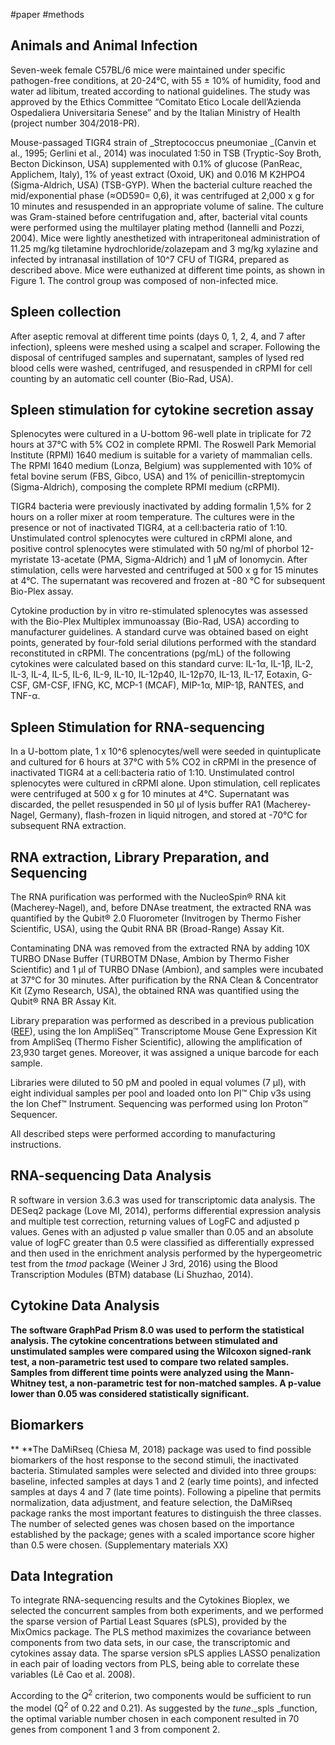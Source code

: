 #paper #methods

## Animals and Animal Infection

Seven-week female C57BL/6 mice were maintained under specific pathogen-free conditions, at 20-24°C, with 55 ± 10% of humidity, food and water ad libitum, treated according to national guidelines. The study was approved by the Ethics Committee “Comitato Etico Locale dell’Azienda Ospedaliera Universitaria Senese” and by the Italian Ministry of Health (project number 304/2018-PR).

Mouse-passaged TIGR4 strain of _Streptococcus pneumoniae _(Canvin et al., 1995; Gerlini et al., 2014) was inoculated 1:50 in TSB (Tryptic-Soy Broth, Becton Dickinson, USA) supplemented with 0.1% of glucose (PanReac, Applichem, Italy), 1% of yeast extract (Oxoid, UK) and 0.016 M K2HPO4 (Sigma-Aldrich, USA) (TSB-GYP). When the bacterial culture reached the mid/exponential phase (≈OD590= 0,6), it was centrifuged at 2,000 x g for 10 minutes and resuspended in an appropriate volume of saline. The culture was Gram-stained before centrifugation and, after, bacterial vital counts were performed using the multilayer plating method (Iannelli and Pozzi, 2004). Mice were lightly anesthetized with intraperitoneal administration of 11.25 mg/kg tiletamine hydrochloride/zolazepam and 3 mg/kg xylazine and infected by intranasal instillation of 10^7 CFU of TIGR4, prepared as described above. Mice were euthanized at different time points, as shown in Figure 1. The control group was composed of non-infected mice.

## Spleen collection
After aseptic removal at different time points (days 0, 1, 2, 4, and 7 after infection), spleens were meshed using a scalpel and scraper. Following the disposal of centrifuged samples and supernatant, samples of lysed red blood cells were washed, centrifuged, and resuspended in cRPMI for cell counting by an automatic cell counter (Bio-Rad, USA).

## Spleen stimulation for cytokine secretion assay

Splenocytes were cultured in a U-bottom 96-well plate in triplicate for 72 hours at 37°C with 5% CO2 in complete RPMI. The Roswell Park Memorial Institute (RPMI) 1640 medium is suitable for a variety of mammalian cells. The RPMI 1640 medium (Lonza, Belgium) was supplemented with 10% of fetal bovine serum (FBS, Gibco, USA) and 1% of penicillin-streptomycin (Sigma-Aldrich), composing the complete RPMI medium (cRPMI).

TIGR4 bacteria were previously inactivated by adding formalin 1,5% for 2 hours on a roller mixer at room temperature. The cultures were in the presence or not of inactivated TIGR4, at a cell:bacteria ratio of 1:10. Unstimulated control splenocytes were cultured in cRPMI alone, and positive control splenocytes were stimulated with 50 ng/ml of phorbol 12-myristate 13-acetate (PMA, Sigma-Aldrich) and 1 µM of Ionomycin. After stimulation, cells were harvested and centrifuged at 500 x g for 15 minutes at 4°C. The supernatant was recovered and frozen at -80 °C for subsequent Bio-Plex assay. 

Cytokine production by in vitro re-stimulated splenocytes was assessed with the Bio-Plex Multiplex immunoassay (Bio-Rad, USA) according to manufacturer guidelines. A standard curve was obtained based on eight points, generated by four-fold serial dilutions performed with the standard reconstituted in cRPMI. The concentrations (pg/mL) of the following cytokines were calculated based on this standard curve: IL-1α, IL-1β, IL-2, IL-3, IL-4, IL-5, IL-6, IL-9, IL-10, IL-12p40, IL-12p70, IL-13, IL-17, Eotaxin, G-CSF, GM-CSF, IFNG, KC, MCP-1 (MCAF), MIP-1α, MIP-1β, RANTES, and TNF-α.

## Spleen Stimulation for RNA-sequencing

In a U-bottom plate, 1 x 10^6 splenocytes/well were seeded in quintuplicate and cultured for 6 hours at 37°C with 5% CO2 in cRPMI in the presence of inactivated TIGR4 at a cell:bacteria ratio of 1:10. Unstimulated control splenocytes were cultured in cRPMI alone. Upon stimulation, cell replicates were centrifuged at 500 x g for 10 minutes at 4°C. Supernatant was discarded, the pellet resuspended in 50 µl of lysis buffer RA1 (Macherey-Nagel, Germany), flash-frozen in liquid nitrogen, and stored at -70°C for subsequent RNA extraction. 

## RNA extraction, Library Preparation, and Sequencing
The RNA purification was performed with the NucleoSpin® RNA kit (Macherey-Nagel), and, before DNAse treatment, the extracted RNA was quantified by the Qubit® 2.0 Fluorometer (Invitrogen by Thermo Fisher Scientific, USA),  using the Qubit RNA BR (Broad-Range) Assay Kit. 

Contaminating DNA was removed from the extracted RNA by adding 10X TURBO DNase Buffer (TURBOTM DNase, Ambion by Thermo Fisher Scientific) and 1 µl of TURBO DNase (Ambion), and samples were incubated at 37°C for 30 minutes. After purification by the RNA Clean & Concentrator Kit (Zymo Research, USA), the obtained RNA was quantified using the Qubit® RNA BR Assay Kit.

Library preparation was performed as described in a previous publication ([REF](https://www.ncbi.nlm.nih.gov/pmc/articles/PMC7908976/)), using the Ion AmpliSeq™ Transcriptome Mouse Gene Expression Kit from AmpliSeq (Thermo Fisher Scientific), allowing the amplification of 23,930 target genes. Moreover, it was assigned a unique barcode for each sample.

Libraries were diluted to 50 pM and pooled in equal volumes (7 μl), with eight individual samples per pool and loaded onto Ion PI™ Chip v3s using the Ion Chef™ Instrument. Sequencing was performed using Ion Proton™ Sequencer. 

All described steps were performed according to manufacturing instructions. 

## RNA-sequencing Data Analysis
R software in version 3.6.3 was used for transcriptomic data analysis. The DESeq2 package (Love MI, 2014), performs differential expression analysis and multiple test correction, returning values of LogFC and adjusted p values. Genes with an adjusted p value smaller than 0.05 and an absolute value of logFC greater than 0.5 were classified as differentially expressed and then used in the enrichment analysis performed by the hypergeometric test from the _tmod_ package (Weiner J 3rd, 2016) using the Blood Transcription Modules (BTM) database (Li Shuzhao, 2014).

## Cytokine Data Analysis

**The software GraphPad Prism 8.0 was used to perform the statistical analysis. The cytokine concentrations between stimulated and unstimulated samples were compared using the Wilcoxon signed-rank test, a non-parametric test used to compare two related samples. Samples from different time points were analyzed using the Mann-Whitney test, a non-parametric test for non-matched samples. A p-value lower than 0.05 was considered statistically significant.**

## Biomarkers

**	**The DaMiRseq (Chiesa M, 2018) package was used to find possible biomarkers of the host response to the second stimuli, the inactivated bacteria. Stimulated samples were selected and divided into three groups: baseline, infected samples at days 1 and 2 (early time points), and infected samples at days 4 and 7 (late time points). Following a pipeline that permits normalization, data adjustment, and feature selection, the DaMiRseq package ranks the most important features to distinguish the three classes. The number of selected genes was chosen based on the importance established by the package; genes with a scaled importance score higher than 0.5 were chosen. (Supplementary materials XX)

## Data Integration

To integrate RNA-sequencing results and the Cytokines Bioplex, we selected the concurrent samples from both experiments, and we performed the sparse version of Partial Least Squares (sPLS), provided by the MixOmics package. The PLS method maximizes the covariance between components from two data sets, in our case, the transcriptomic and cytokines assay data. The sparse version sPLS applies LASSO penalization in each pair of loading vectors from PLS, being able to correlate these variables (Lê Cao et al. 2008).

According to the $Q^2$ criterion, two components would be sufficient to run the model (Q<sup>2</sup> of 0.22 and 0.21). As suggested by the _tune_._spls _function, the optimal variable number chosen in each component resulted in 70 genes from component 1 and 3 from component 2.